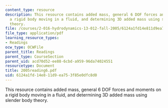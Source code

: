 ```yaml
---
content_type: resource
description: This resource contains added mass, general 6 DOF forces and moments on
  a rigid body moving in a fluid, and determining 3D added mass using slender body
  theory.
file: /courses/2-016-hydrodynamics-13-012-fall-2005/6124a1fd14e811d9ea753f85e0dfc8d0_2005reading6.pdf
file_type: application/pdf
learning_resource_types:
- Readings
ocw_type: OCWFile
parent_title: Readings
parent_type: CourseSection
parent_uid: acd70d52-ee88-6cbd-a959-96da74024551
resourcetype: Document
title: 2005reading6.pdf
uid: 6124a1fd-14e8-11d9-ea75-3f85e0dfc8d0
---
```

This resource contains added mass, general 6 DOF forces and moments on a rigid body moving in a fluid, and determining 3D added mass using slender body theory.

